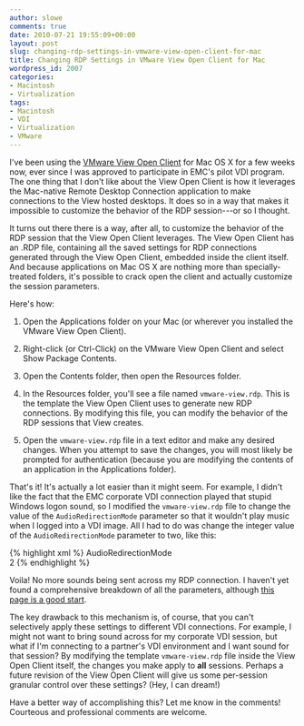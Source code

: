 ```yaml
---
author: slowe
comments: true
date: 2010-07-21 19:55:09+00:00
layout: post
slug: changing-rdp-settings-in-vmware-view-open-client-for-mac
title: Changing RDP Settings in VMware View Open Client for Mac
wordpress_id: 2007
categories:
- Macintosh
- Virtualization
tags:
- Macintosh
- VDI
- Virtualization
- VMware
---
```


I've been using the [VMware View Open Client](http://code.google.com/p/vmware-view-open-client/) for Mac OS X for a few weeks now, ever since I was approved to participate in EMC's pilot VDI program. The one thing that I don't like about the View Open Client is how it leverages the Mac-native Remote Desktop Connection application to make connections to the View hosted desktops. It does so in a way that makes it impossible to customize the behavior of the RDP session---or so I thought.

It turns out there there is a way, after all, to customize the behavior of the RDP session that the View Open Client leverages. The View Open Client has an .RDP file, containing all the saved settings for RDP connections generated through the View Open Client, embedded inside the client itself. And because applications on Mac OS X are nothing more than specially-treated folders, it's possible to crack open the client and actually customize the session parameters.

Here's how:

1. Open the Applications folder on your Mac (or wherever you installed the VMware View Open Client).

2. Right-click (or Ctrl-Click) on the VMware View Open Client and select Show Package Contents.

3. Open the Contents folder, then open the Resources folder.

4. In the Resources folder, you'll see a file named `vmware-view.rdp`. This is the template the View Open Client uses to generate new RDP connections. By modifying this file, you can modify the behavior of the RDP sessions that View creates.

5. Open the `vmware-view.rdp` file in a text editor and make any desired changes. When you attempt to save the changes, you will most likely be prompted for authentication (because you are modifying the contents of an application in the Applications folder).

That's it! It's actually a lot easier than it might seem. For example, I didn't like the fact that the EMC corporate VDI connection played that stupid Windows logon sound, so I modified the `vmware-view.rdp` file to change the value of the `AudioRedirectionMode` parameter so that it wouldn't play music when I logged into a VDI image. All I had to do was change the integer value of the `AudioRedirectionMode` parameter to two, like this:

{% highlight xml %}
<key>AudioRedirectionMode</key>  
<integer>2</integer>
{% endhighlight %}

Voila! No more sounds being sent across my RDP connection. I haven't yet found a comprehensive breakdown of all the parameters, although [this page is a good start](http://www.coe.uncc.edu/mosaic/remote_desk/RDP%20File%20Settings.htm).

The key drawback to this mechanism is, of course, that you can't selectively apply these settings to different VDI connections. For example, I might not want to bring sound across for my corporate VDI session, but what if I'm connecting to a partner's VDI environment and I want sound for that session? By modifying the template `vmware-view.rdp` file inside the View Open Client itself, the changes you make apply to **all** sessions. Perhaps a future revision of the View Open Client will give us some per-session granular control over these settings? (Hey, I can dream!)

Have a better way of accomplishing this? Let me know in the comments! Courteous and professional comments are welcome. 
